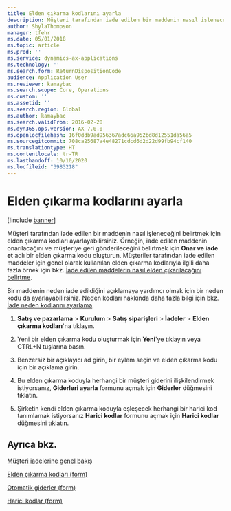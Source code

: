 ```yaml
---
title: Elden çıkarma kodlarını ayarla
description: Müşteri tarafından iade edilen bir maddenin nasıl işleneceğini belirtmek için elden çıkarma kodları ayarlayabilirsiniz.
author: ShylaThompson
manager: tfehr
ms.date: 05/01/2018
ms.topic: article
ms.prod: ''
ms.service: dynamics-ax-applications
ms.technology: ''
ms.search.form: ReturnDispositionCode
audience: Application User
ms.reviewer: kamaybac
ms.search.scope: Core, Operations
ms.custom: ''
ms.assetid: ''
ms.search.region: Global
ms.author: kamaybac
ms.search.validFrom: 2016-02-28
ms.dyn365.ops.version: AX 7.0.0
ms.openlocfilehash: 16f0ddb9ad956367adc66a952bd8d12551da56a5
ms.sourcegitcommit: 708ca25687a4e48271cdcd6d2d22d99fb94cf140
ms.translationtype: HT
ms.contentlocale: tr-TR
ms.lasthandoff: 10/10/2020
ms.locfileid: "3983218"
---
```

# <a name="set-up-disposition-codes"></a>Elden çıkarma kodlarını ayarla 

[!include [banner](../includes/banner.md)]


Müşteri tarafından iade edilen bir maddenin nasıl işleneceğini belirtmek için elden çıkarma kodları ayarlayabilirsiniz. Örneğin, iade edilen maddenin onarılacağını ve müşteriye geri gönderileceğini belirtmek için **Onar ve iade et** adlı bir elden çıkarma kodu oluşturun. Müşteriler tarafından iade edilen maddeler için genel olarak kullanılan elden çıkarma kodlarıyla ilgili daha fazla örnek için bkz. [İade edilen maddelerin nasıl elden çıkarılacağını belirtme](specify-how-to-dispose-of-returned-items.md).

Bir maddenin neden iade edildiğini açıklamaya yardımcı olmak için bir neden kodu da ayarlayabilirsiniz. Neden kodları hakkında daha fazla bilgi için bkz. [İade neden kodlarını ayarlama](set-up-return-reason-code.md).

1.  **Satış ve pazarlama** \> **Kurulum** \> **Satış siparişleri** \> **İadeler** \> **Elden çıkarma kodları**'na tıklayın.

2.  Yeni bir elden çıkarma kodu oluşturmak için **Yeni**'ye tıklayın veya CTRL+N tuşlarına basın.

3.  Benzersiz bir açıklayıcı ad girin, bir eylem seçin ve elden çıkarma kodu için bir açıklama girin.

4.  Bu elden çıkarma koduyla herhangi bir müşteri giderini ilişkilendirmek istiyorsanız, **Giderleri ayarla** formunu açmak için **Giderler** düğmesini tıklatın.

5.  Şirketin kendi elden çıkarma koduyla eşleşecek herhangi bir harici kod tanımlamak istiyorsanız **Harici kodlar** formunu açmak için **Harici kodlar** düğmesini tıklatın.

## <a name="see-also"></a>Ayrıca bkz.

[Müşteri iadelerine genel bakış](disposition-and-return-reason-codes.md)

[Elden çıkarma kodları (form)](https://technet.microsoft.com/library/hh597113\(v=ax.60\))

[Otomatik giderler (form)](https://technet.microsoft.com/library/aa582856\(v=ax.60\))

[Harici kodlar (form)](https://technet.microsoft.com/library/aa583814\(v=ax.60\))

  


